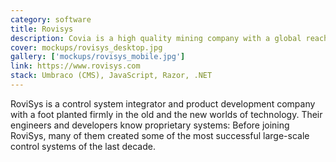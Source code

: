 ```yaml
---
category: software
title: Rovisys
description: Covia is a high quality mining company with a global reach.
cover: mockups/rovisys_desktop.jpg
gallery: ['mockups/rovisys_mobile.jpg']
link: https://www.rovisys.com
stack: Umbraco (CMS), JavaScript, Razor, .NET
---
```


RoviSys is a control system integrator and product development company with a foot planted firmly in the old and the new worlds of technology. Their engineers and developers know proprietary systems: Before joining RoviSys, many of them created some of the most successful large-scale control systems of the last decade.
